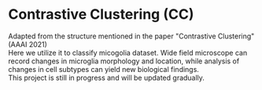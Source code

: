 # Contrastive Clustering (CC)

Adapted from the structure mentioned in the paper "Contrastive Clustering" (AAAI 2021)  
Here we utilize it to classify micogolia dataset. Wide field microscope can record changes in microglia morphology and location, while analysis of changes in cell subtypes can yield new biological findings.  
This project is still in progress and will be updated gradually.
